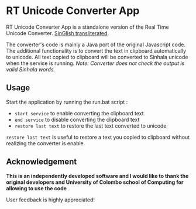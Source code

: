 # RT Unicode Converter App

RT Unicode Converter App is a standalone version of the Real Time Unicode Converter.
[SinGlish transliterated](https://ucsc.cmb.ac.lk/ltrl/services/feconverter/).

The converter's code is mainly a Java port of the original Javascript code. 
The additional functionality is to convert the text in clipboard automatically to unicode.
All text copied to clipboard will be converted to Sinhala unicode when the service is running.
*Note: Converter does not check the output is valid Sinhala words.*

## Usage

Start the application by running the run.bat script :
- `start service` to enable converting the clipboard text
- `end service` to disable converting the clipboard text
- `restore last text` to restore the last text converted to unicode

`restore last text` is useful to restore a text you copied to clipboard without realizing the converter is enable.

## Acknowledgement
**This is an independently developed software and I would like to thank the original 
developers and University of Colombo school of Computing for allowing to use the code**

User feedback is highly appreciated!